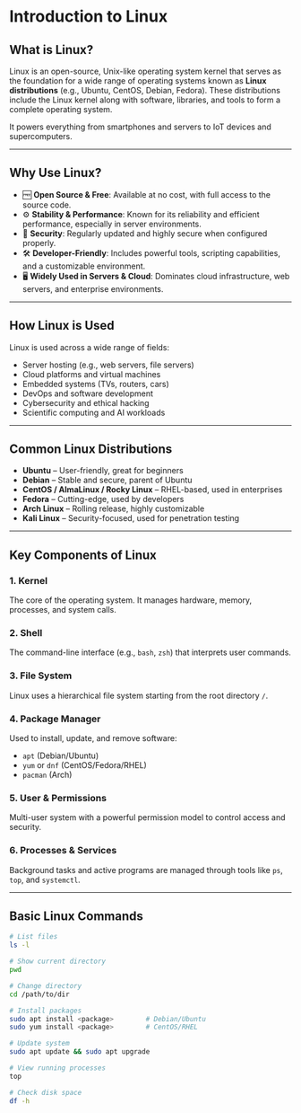 # Introduction to Linux

## What is Linux?

Linux is an open-source, Unix-like operating system kernel that serves as the foundation for a wide range of operating systems known as **Linux distributions** (e.g., Ubuntu, CentOS, Debian, Fedora). These distributions include the Linux kernel along with software, libraries, and tools to form a complete operating system.

It powers everything from smartphones and servers to IoT devices and supercomputers.

---

## Why Use Linux?

- 🆓 **Open Source & Free**: Available at no cost, with full access to the source code.
- ⚙️ **Stability & Performance**: Known for its reliability and efficient performance, especially in server environments.
- 🔐 **Security**: Regularly updated and highly secure when configured properly.
- 🛠️ **Developer-Friendly**: Includes powerful tools, scripting capabilities, and a customizable environment.
- 🖥️ **Widely Used in Servers & Cloud**: Dominates cloud infrastructure, web servers, and enterprise environments.

---

## How Linux is Used

Linux is used across a wide range of fields:

- Server hosting (e.g., web servers, file servers)
- Cloud platforms and virtual machines
- Embedded systems (TVs, routers, cars)
- DevOps and software development
- Cybersecurity and ethical hacking
- Scientific computing and AI workloads

---

## Common Linux Distributions

- **Ubuntu** – User-friendly, great for beginners
- **Debian** – Stable and secure, parent of Ubuntu
- **CentOS / AlmaLinux / Rocky Linux** – RHEL-based, used in enterprises
- **Fedora** – Cutting-edge, used by developers
- **Arch Linux** – Rolling release, highly customizable
- **Kali Linux** – Security-focused, used for penetration testing

---

## Key Components of Linux

### 1. **Kernel**
The core of the operating system. It manages hardware, memory, processes, and system calls.

### 2. **Shell**
The command-line interface (e.g., `bash`, `zsh`) that interprets user commands.

### 3. **File System**
Linux uses a hierarchical file system starting from the root directory `/`.

### 4. **Package Manager**
Used to install, update, and remove software:
- `apt` (Debian/Ubuntu)
- `yum` or `dnf` (CentOS/Fedora/RHEL)
- `pacman` (Arch)

### 5. **User & Permissions**
Multi-user system with a powerful permission model to control access and security.

### 6. **Processes & Services**
Background tasks and active programs are managed through tools like `ps`, `top`, and `systemctl`.

---

## Basic Linux Commands

```bash
# List files
ls -l

# Show current directory
pwd

# Change directory
cd /path/to/dir

# Install packages
sudo apt install <package>        # Debian/Ubuntu
sudo yum install <package>        # CentOS/RHEL

# Update system
sudo apt update && sudo apt upgrade

# View running processes
top

# Check disk space
df -h
